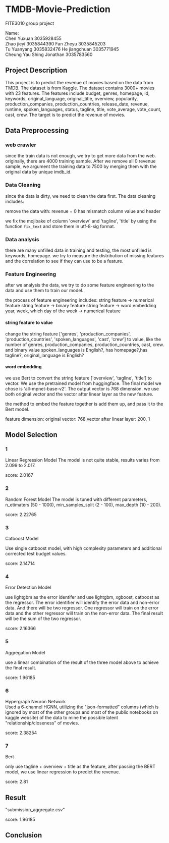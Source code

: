 # TMDB-Movie-Prediction

FITE3010 group project

Name:  
Chen Yuxuan 3035928455  
Zhao jieyi 3035844390 
Fan Zheyu 3035845203  
Tu Yuanyang 3035832476 
He jiangchuan 3035771945  
Cheung Yau Shing Jonathan 3035783560  

## Project Description

This project is to predict the revenue of movies based on the data from TMDB. The dataset is from Kaggle. The dataset contains 3000+ movies with 23 features. The features include budget, genres, homepage, id, keywords, original_language, original_title, overview, popularity, production_companies, production_countries, release_date, revenue, runtime, spoken_languages, status, tagline, title, vote_average, vote_count, cast, crew. The target is to predict the revenue of movies.

## Data Preprocessing

### web crawler

since the train data is not enough, we try to get more data from the web. originally, there are 4000 training sample. After we remove all 0 revenue sample, we argument the training data to 7500 by merging them with the original data by unique imdb_id.

### Data Cleaning

since the data is dirty, we need to clean the data first. The data cleaning includes:

remove the data with:
revenue = 0
has mismatch column value and header

we fix the mojibake of column 'overview' and 'tagline', 'title' by using the function `fix_text` and store them in utf-8-sig format.

### Data analysis

there are many unfilled data in training and testing, the most unfilled is keywords, homepage.
we try to measure the distribution of missing features and the correlation to see if they can use to be a feature.

<!-- we try to visualize the target prediction value, which is revenue. And we find that the distribution of revenue under log1p is more like a normal distribution.

at the same time, we found that there are many outliers and errors, like revenue = 1

we find that the revenue is highly correlated with budget, but there are many movies with 0 budget.

we try to find the frequency of each category in the genres and find that the most common genres is drama, comedy, Drama Romance.

we find that there are many movies with no homepage.
Most of hte movies use English as their original language, and seems that English -->

### Feature Engineering

after we analysis the data, we try to do some feature engineering to the data and use them to train our model.

the process of feature engineering includes:
string feature -> numerical feature
string feature -> binary feature
string feature -> word embedding
year, week, which day of the week -> numerical feature

#### string feature to value

change the string feature ['genres', 'production_companies', 'production_countries', 'spoken_languages', 'cast', 'crew'] to value, like the number of genres, production_companies, production_countries, cast, crew.
and binary value
spoken_languages is English?, has homepage?,has tagline?, original_language is English?

#### word embedding

we use Bert to convert the string feature ['overview', 'tagline', 'title'] to vector. We use the pretrained model from huggingface. The final model we chose is 'all-mpnet-base-v2'. The output vector is 768 dimension.
we use both original vector and the vector after linear layer as the new feature.

the method to embed the feature together is add them up, and pass it to the Bert model.

feature dimension:
original vector: 768
vector after linear layer: 200, 1

## Model Selection

### 1
Linear Regression Model
The model is not quite stable, results varies from 2.099 to 2.017.

score: 2.0167

### 2
Random Forest Model
The model is tuned with different parameters, n_etimaters (50 - 1000), min_samples_split (2 - 100), max_depth (10 - 200).

score: 2.22765

### 3
Catboost Model

Use single catboost model, with high complexity parameters and additional corrected test budget values.

score: 2.14714

### 4
Error Detection Model

use lightgbm as the error identifer and use lightgbm, xgboost, catboost as the regressor. The error identifier will identify the error data and non-error data. And there will be two regressor. One regressor will train on the error data and the other regressor will train on the non-error data. The final result will be the sum of the two regressor.

score: 2.16366


### 5
Aggregation Model

use a linear combination of the result of the three model above to achieve the final result.

score: 1.96185


### 6
Hypergraph Neuron Network  
Used a 6-channel HGNN, utilizing the "json-formatted" columns (which is ignored by most of the other groups and most of the public notebooks on kaggle website) of the data to mine the possible latent "relationship/closeness" of movies. 

score: 2.38254

### 7
Bert

only use tagline + overview + title as the feature, after passing the BERT model, we use linear regression to predict the revenue.

score: 2.81

## Result

"submission_aggregate.csv"

score: 1.96185

## Conclusion
